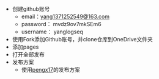 - 创建github账号
	- email：yang1371252549@163.com
	- password： mvdz9ov7mkSEm6
	- username： yanglogseq
- 使用Fork添加Github账号，并clone仓库到OneDrive文件夹
- 添加pages
- 打开全部发布
- 发布方案
	- 使用[pengx17](https://github.com/pengx17/logseq-publish)的发布方案